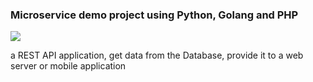 ### Microservice demo project using Python, Golang and PHP
<img src="https://github.com/phammyan530/golang-api-server/image/microservice-demo-project.jpg">

a REST API application, get data from the Database, provide it to a web server or mobile application